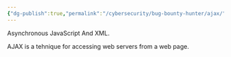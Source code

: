```yaml
---
{"dg-publish":true,"permalink":"/cybersecurity/bug-bounty-hunter/ajax/"}
---
```


Asynchronous JavaScript And XML.

AJAX is a tehnique for accessing web servers from a web page.